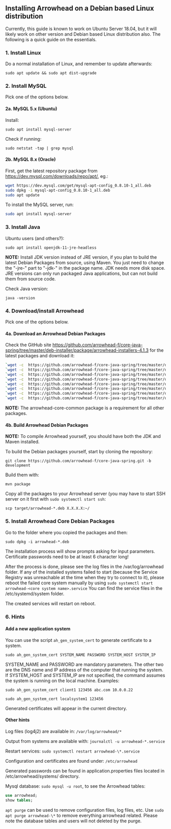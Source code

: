 ## Installing Arrowhead on a Debian based Linux distribution

Currently, this guide is known to work on Ubuntu Server 18.04, but it will likely work on other
version and Debian based Linux distribution also. The following is a quick guide on the essentials.

### 1. Install Linux

Do a normal installation of Linux, and remember to update afterwards:

`sudo apt update && sudo apt dist-upgrade`

### 2. Install MySQL

Pick one of the options below.

#### 2a. MySQL 5.x (Ubuntu)

Install:

`sudo apt install mysql-server`

Check if running:

`sudo netstat -tap | grep mysql`

#### 2b. MySQL 8.x (Oracle)

First, get the latest repository package from <https://dev.mysql.com/downloads/repo/apt/>, eg.:

```bash
wget https://dev.mysql.com/get/mysql-apt-config_0.8.10-1_all.deb
sudo dpkg -i mysql-apt-config_0.8.10-1_all.deb
sudo apt update
```

To install the MySQL server, run:

```bash
sudo apt install mysql-server
```

### 3. Install Java

Ubuntu users (and others?):

`sudo apt install openjdk-11-jre-headless`

**NOTE:** Install JDK version instead of JRE version, if you plan to build the latest Debian Packages from source, using Maven. You just need to 
change the "-jre-" part to "-jdk-" in the package name. JDK needs more disk space. JRE versions can only run packaged Java applications, but can 
not build them from source code.

Check Java version:

`java -version`

### 4. Download/install Arrowhead 

Pick one of the options below.

#### 4a. Download an Arrowhead Debian Packages 

Check the GitHub site <https://github.com/arrowhead-f/core-java-spring/tree/master/deb-installer/package/arrowhead-installers-4.1.3> for the latest packages and download
it: 

```bash
`wget -c  https://github.com/arrowhead-f/core-java-spring/tree/master/deb-installer/package/arrowhead-installers-4.1.3/arrowhead-core-common_4.1.3.deb`
`wget -c  https://github.com/arrowhead-f/core-java-spring/tree/master/deb-installer/package/arrowhead-installers-4.1.3/arrowhead-authorization_4.1.3.deb`
`wget -c  https://github.com/arrowhead-f/core-java-spring/tree/master/deb-installer/package/arrowhead-installers-4.1.3/arrowhead-choreographer_4.1.3.deb`
`wget -c  https://github.com/arrowhead-f/core-java-spring/tree/master/deb-installer/package/arrowhead-installers-4.1.3/arrowhead-eventhandler_4.1.3.deb`
`wget -c  https://github.com/arrowhead-f/core-java-spring/tree/master/deb-installer/package/arrowhead-installers-4.1.3/arrowhead-gatekeeper_4.1.3.deb`
`wget -c  https://github.com/arrowhead-f/core-java-spring/tree/master/deb-installer/package/arrowhead-installers-4.1.3/arrowhead-gateway_4.1.3.deb`
`wget -c  https://github.com/arrowhead-f/core-java-spring/tree/master/deb-installer/package/arrowhead-installers-4.1.3/arrowhead-orchestrator_4.1.3.deb`
`wget -c  https://github.com/arrowhead-f/core-java-spring/tree/master/deb-installer/package/arrowhead-installers-4.1.3/arrowhead-serviceregistry_4.1.3.deb`
```

**NOTE:** The arrowhead-core-common package is a requirement for all other packages.

#### 4b. Build Arrowhead Debian Packages

**NOTE:** To compile Arrowhead yourself, you should have both the JDK and Maven installed. 

To build the Debian packages yourself, start by cloning the repository:

`git clone https://github.com/arrowhead-f/core-java-spring.git -b development`

Build them with:

`mvn package`

Copy all the packages to your Arrowhead server (you may have to start SSH server on it first with `sudo systemctl start ssh`:

`scp target/arrowhead-*.deb X.X.X.X:~/`

### 5. Install Arrowhead Core Debian Packages

Go to the folder where you copied the packages and then:

`sudo dpkg -i arrowhead-*.deb`

The installation process will show prompts asking for input parameters. Certificate passwords need to be at least 6 
character long!

After the process is done, please see the log files in the /var/log/arrowhead folder. If any of the installed systems failed to start
(because the Service Registry was unreachable at the time when they try to connect to it), please reboot the failed core system manually by using
`sudo systemctl start arrowhead-<core system name>.service` You can find the service files in the /etc/systemd/system folder.

The created services will restart on reboot.

### 6. Hints

#### Add a new application system

You can use the script `ah_gen_system_cert` to generate certificate to a system.

```sudo ah_gen_system_cert SYSTEM_NAME PASSWORD SYSTEM_HOST SYSTEM_IP```

SYSTEM_NAME and PASSWORD are mandatory parameters. The other two are the DNS name and IP address of the computer that running 
the system. If SYSTEM_HOST and SYSTEM_IP are not specified, the command assumes the system is running on the local machine.
Examples:

```sudo ah_gen_system_cert client1 123456 abc.com 10.0.0.22```

```sudo ah_gen_system_cert localsystem1 123456```

Generated certificates will appear in the current directory.

#### Other hints

Log files (log4j2) are available in: `/var/log/arrowhead/*`

Output from systems are available with: `journalctl -u arrowhead-*.service`

Restart services: `sudo systemctl restart arrowhead-\*.service`

Configuration and certificates are found under: `/etc/arrowhead`

Generated passwords can be found in application.properties files located in /etc/arrowhead/systems/<system name>
directory.

Mysql database: `sudo mysql -u root`, to see the Arrowhead tables:

```SQL
use arrowhead;
show tables;
```

`apt purge` can be used to remove configuration files, log files, etc. Use `sudo apt purge arrowhead-\*` to
remove everything arrowhead related. Please note the database tables and users will not deleted by the purge.
